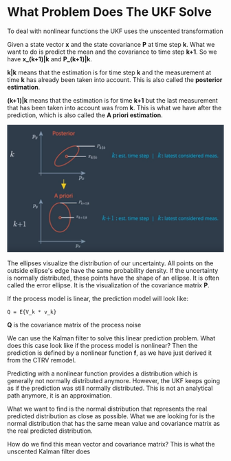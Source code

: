 # What Problem Does The UKF Solve

To deal with nonlinear functions the UKF uses the unscented transformation

Given a state vector **x** and the state covariance **P** at time step **k**. What we want to do is predict the mean and the covariance to time step **k+1**. So we have **x_(k+1)|k** and **P_(k+1)|k**.

**k|k** means that the estimation is for time step **k** and the measurement at time **k** has already been taken into account. This is also called the **posterior estimation**.

**(k+1)|k** means that the estimation is for time **k+1** but the last measurement that has been taken into account was from **k**. This is what we have after the prediction, which is also called the **A priori estimation**.

![alt tag](imgs/unscentedTransformation.PNG)

The ellipses visualize the distribution of our uncertainty. All points on the outside ellipse's edge have the same probability density. If the uncertainty is normally distributed, these points have the shape of an ellipse. It is often called the error ellipse. It is the visualization of the covariance matrix **P**. 

If the process model is linear, the prediction model will look like:

```
Q = E{V_k * v_k}
```

**Q** is the covariance matrix of the process noise

We can use the Kalman filter to solve this linear prediction problem. What does this case look like if the process model is nonlinear? Then the prediction is defined by a nonlinear function **f**, as we have just derived it from the CTRV remodel.

Predicting with a nonlinear function provides a distribution which is generally not normally distributed anymore. However, the UKF keeps going as if the prediction was still normally distributed. This is not an analytical path anymore, it is an approximation.

What we want to find is the normal distribution that represents the real predicted distribution as close as possible. What we are looking for is the normal distribution that has the same mean value and covariance matrix as the real predicted distribution.

How do we find this mean vector and covariance matrix? This is what the unscented Kalman filter does
